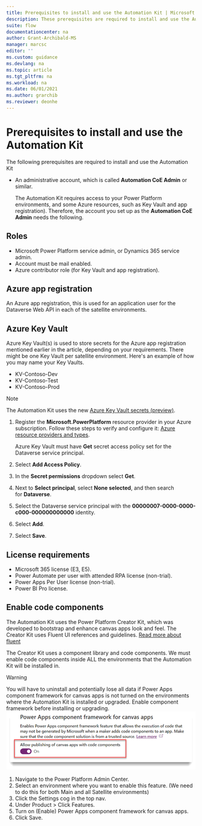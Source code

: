```yaml
---
title: Prerequisites to install and use the Automation Kit | Microsoft Docs
description: These prerequisites are required to install and use the Automation Kit.
suite: flow
documentationcenter: na
author: Grant-Archibald-MS
manager: marcsc
editor: ''
ms.custom: guidance
ms.devlang: na
ms.topic: article
ms.tgt_pltfrm: na
ms.workload: na
ms.date: 06/01/2021
ms.author: grarchib
ms.reviewer: deonhe
---
```


# Prerequisites to install and use the Automation Kit

The following prerequisites are required to install and use the Automation Kit

- An administrative account, which is called **Automation CoE Admin** or similar.

  The Automation Kit requires access to your Power Platform environments, and some Azure resources, such as Key Vault and app registration). Therefore, the account you set up as the **Automation CoE Admin** needs the following.

## Roles

- Microsoft Power Platform service admin, or Dynamics 365 service admin.
- Account must be mail enabled.
- Azure contributor role (for Key Vault and app registration).

## Azure app registration

An Azure app registration, this is used for an application user for the Dataverse Web API in each of the satellite environments.

## Azure Key Vault

Azure Key Vault(s) is used to store secrets for the Azure app registration mentioned earlier in the article, depending on your requirements. There might be one Key Vault per satellite environment. Here's an example of how you may name your Key Vaults.

- KV-Contoso-Dev
- KV-Contoso-Test
- KV-Contoso-Prod

>[!NOTE]
>The Automation Kit uses the new [Azure Key Vault secrets (preview)](/powerapps/maker/data-platform/EnvironmentVariables#use-azure-key-vault-secrets-preview).

1. Register the **Microsoft.PowerPlatform** resource provider in your Azure subscription. Follow these steps to verify and configure it: [Azure resource providers and types](/azure/azure-resource-manager/management/resource-providers-and-types).

   Azure Key Vault must have **Get** secret access policy set for the Dataverse service principal.

1. Select **Add Access Policy**.
1. In the **Secret permissions** dropdown select **Get**.
1. Next to **Select principal**, select **None selected**, and then search for **Dataverse**.
1. Select the Dataverse service principal with the **00000007-0000-0000-c000-000000000000** identity.
1. Select **Add**.
1. Select **Save**.

## License requirements

<!--todo: confirm if it's any of these licenses needed-->
- Microsoft 365 license (E3, E5).
- Power Automate per user with attended RPA license (non-trial).
- Power Apps Per User license (non-trial).
- Power BI Pro license.

## Enable code components

The Automation Kit uses the Power Platform Creator Kit, which was developed to bootstrap and enhance canvas apps look and feel. The Creator Kit uses Fluent UI references and guidelines. [Read more about fluent](https://www.microsoft.com/design/fluent/)

The Creator Kit uses a component library and code components. We must enable code components inside ALL the environments that the Automation Kit will be installed in.

> [!WARNING]
> You will have to uninstall and potentially lose all data if Power Apps component framework for canvas apps is not turned on the environments where the Automation Kit is installed or upgraded.
Enable component framework before installing or upgrading.
![A screenshot that displays the environments](../media/CodeComponentsTurnedOn.png)

1. Navigate to the Power Platform Admin Center.
1. Select an environment where you want to enable this feature.
(We need to do this for both Main and all Satellite environments)
1. Click the Settings cog in the top nav.
1. Under Product > Click Features.
1. Turn on (Enable) Power Apps component framework for canvas apps.
1. Click Save.
